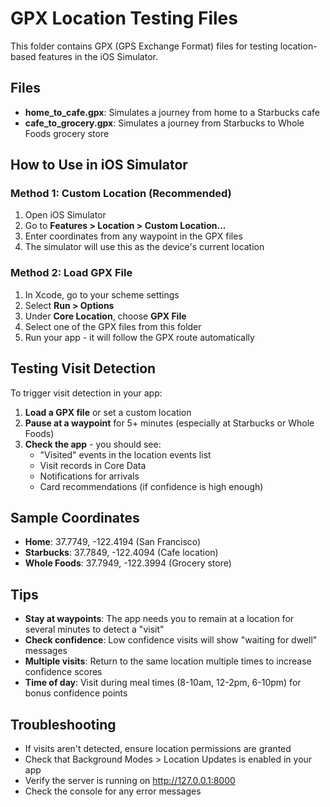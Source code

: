 # GPX Location Testing Files

This folder contains GPX (GPS Exchange Format) files for testing location-based features in the iOS Simulator.

## Files

- **home_to_cafe.gpx**: Simulates a journey from home to a Starbucks cafe
- **cafe_to_grocery.gpx**: Simulates a journey from Starbucks to Whole Foods grocery store

## How to Use in iOS Simulator

### Method 1: Custom Location (Recommended)
1. Open iOS Simulator
2. Go to **Features > Location > Custom Location...**
3. Enter coordinates from any waypoint in the GPX files
4. The simulator will use this as the device's current location

### Method 2: Load GPX File
1. In Xcode, go to your scheme settings
2. Select **Run > Options**
3. Under **Core Location**, choose **GPX File**
4. Select one of the GPX files from this folder
5. Run your app - it will follow the GPX route automatically

## Testing Visit Detection

To trigger visit detection in your app:

1. **Load a GPX file** or set a custom location
2. **Pause at a waypoint** for 5+ minutes (especially at Starbucks or Whole Foods)
3. **Check the app** - you should see:
   - "Visited" events in the location events list
   - Visit records in Core Data
   - Notifications for arrivals
   - Card recommendations (if confidence is high enough)

## Sample Coordinates

- **Home**: 37.7749, -122.4194 (San Francisco)
- **Starbucks**: 37.7849, -122.4094 (Cafe location)
- **Whole Foods**: 37.7949, -122.3994 (Grocery store)

## Tips

- **Stay at waypoints**: The app needs you to remain at a location for several minutes to detect a "visit"
- **Check confidence**: Low confidence visits will show "waiting for dwell" messages
- **Multiple visits**: Return to the same location multiple times to increase confidence scores
- **Time of day**: Visit during meal times (8-10am, 12-2pm, 6-10pm) for bonus confidence points

## Troubleshooting

- If visits aren't detected, ensure location permissions are granted
- Check that Background Modes > Location Updates is enabled in your app
- Verify the server is running on http://127.0.0.1:8000
- Check the console for any error messages
